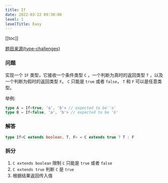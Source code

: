 ```yaml
---
title: If
date: 2022-03-22 09:30:00
level: 1
levelTitle: Easy
---
```


[[toc]]

[题目来源(type-challenges)](https://github.com/type-challenges/type-challenges/blob/master/questions/268-easy-if/README.zh-CN.md)
### 问题
实现一个 `IF` 类型，它接收一个条件类型 `C` ，一个判断为真时的返回类型 `T` ，以及一个判断为假时的返回类型 `F`。 `C` 只能是 `true` 或者 `false`， `T` 和 `F` 可以是任意类型。

举例:

```ts
type A = If<true, 'a', 'b'> // expected to be 'a'
type B = If<false, 'a', 'b'> // expected to be 'b'
```

### 解答

```typescript
type If<C extends boolean, T, F> = C extends true ? T : F
```

### 拆分
1. `C extends boolean` 限制 `C` 只能是 `true` 或者 `false`
2. `C extends true` 判断 `C` 是 `true`
3. 根据结果返回传入值
